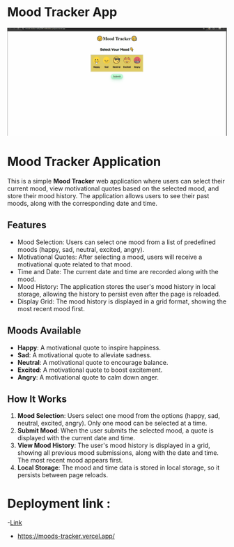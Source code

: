 # Mood Tracker App

![Mood Tracker](./assets/moodTrack.gif)

# Mood Tracker Application

This is a simple **Mood Tracker** web application where users can select their current mood, view motivational quotes based on the selected mood, and store their mood history. The application allows users to see their past moods, along with the corresponding date and time.

## Features

- Mood Selection: Users can select one mood from a list of predefined moods (happy, sad, neutral, excited, angry).
- Motivational Quotes: After selecting a mood, users will receive a motivational quote related to that mood.
- Time and Date: The current date and time are recorded along with the mood.
- Mood History: The application stores the user's mood history in local storage, allowing the history to persist even after the page is reloaded.
- Display Grid: The mood history is displayed in a grid format, showing the most recent mood first.

## Moods Available

- **Happy**: A motivational quote to inspire happiness.
- **Sad**: A motivational quote to alleviate sadness.
- **Neutral**: A motivational quote to encourage balance.
- **Excited**: A motivational quote to boost excitement.
- **Angry**: A motivational quote to calm down anger.

## How It Works

1. **Mood Selection**: Users select one mood from the options (happy, sad, neutral, excited, angry). Only one mood can be selected at a time.
2. **Submit Mood**: When the user submits the selected mood, a quote is displayed with the current date and time.
3. **View Mood History**: The user's mood history is displayed in a grid, showing all previous mood submissions, along with the date and time. The most recent mood appears first.
4. **Local Storage**: The mood and time data is stored in local storage, so it persists between page reloads.

# Deployment link :

-[Link](https://moods-tracker.vercel.app/)

- https://moods-tracker.vercel.app/
